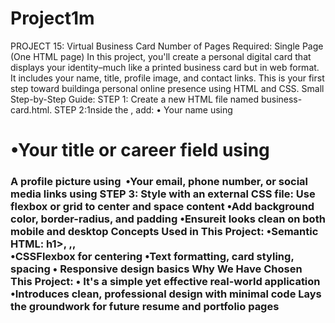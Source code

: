 # Project1m

PROJECT 15: Virtual Business Card
Number of Pages Required: Single Page (One HTML page)
In this project, you'll create a personal digital card that displays your identity–much like a printed business card but in web format. It includes your name, title, profile image, and contact links. This is your first step toward buildinga personal online presence using HTML and CSS.
Small Step-by-Step Guide:
STEP 1: Create a new HTML file named business-card.html.
STEP 2:1nside the <body>, add:
• Your name using <h1>
•Your title or career field using <h3>
A profile picture using <img>
•Your email, phone number, or social media links using <a>
STEP 3: Style with an external CSS file:
Use flexbox or grid to center and space content •Add background color, border-radius, and padding •Ensureit looks clean on both mobile and desktop
Concepts Used in This Project:
•Semantic HTML: h1>, <img>,<a>,<div> •CSSFlexbox for centering •Text formatting, card styling, spacing • Responsive design basics
Why We Have Chosen This Project:
• It's a simple yet effective real-world application •Introduces clean, professional design with minimal code Lays the groundwork for future resume and portfolio pages
